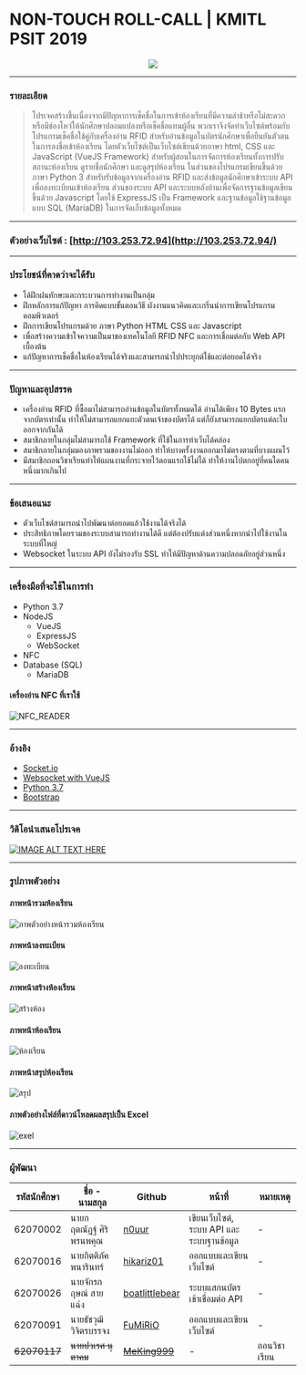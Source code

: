 # NON-TOUCH ROLL-CALL | KMITL PSIT 2019

<p align="center">
  <img src="https://media.giphy.com/media/W1VdPHo8Ft3Es/giphy.gif" />
</p>

<hr>

### รายละเอียด
> โปรเจคสร้างขึ้นเนื่องจากมีปัญหาการเช็คชื่อในการเข้าห้องเรียนที่มีความล่าช้าหรือไม่สะดวก หรือมีช่องโหว่ให้นักศึกษาปลอมแปลงหรือเช็คชื่อแทนผู้อื่น พวกเราจึงจัดทำเว็บไซต์พร้อมกับโปรแกรมเช็คชื่อใช้คู่กับเครื่องอ่าน RFID สำหรับอ่านข้อมูลในบัตรนักศึกษาเพื่อยืนยันตัวตนในการลงชื่อเข้าห้องเรียน โดยตัวเว็บไซต์เป็นเว็บไซต์เขียนด้วยภาษา html, CSS และ JavaScript (VueJS Framework) สำหรับผู้สอนในการจัดการห้องเรียนทั้งการปรับสถานะห้องเรียน ดูรายชื่อนักศึกษา และดูสรุปห้องเรียน ในส่วนของโปรแกรมเขียนขึ้นด้วยภาษา Python 3 สำหรับรับข้อมูลจากเครื่องอ่าน RFID และส่งข้อมูลนักศึกษาเข้าระบบ API เพื่อลงทะเบียนเข้าห้องเรียน ส่วนของระบบ API และระบบหลังบ้านเพื่อจัดการฐานข้อมูลเขียนขึ้นด้วย Javascript โดยใช้ ExpressJS เป็น Framework และฐานข้อมูลใช้ฐานข้อมูลแบบ SQL (MariaDB) ในการจัดเก็บข้อมูลทั้งหมด

<hr>

### ตัวอย่างเว็บไซต์ : [http://103.253.72.94](http://103.253.72.94/)

<hr>

### ประโยชน์ที่คาดว่าจะได้รับ
 - ได้ฝึกฝนทักษะและกระบวนการทำงานเป็นกลุ่ม
 - ฝึกหลักการแก้ปัญหา การคิดแบบขั้นตอนวิธี ผังงานแนวคิดและเกริ่นนำการเขียนโปรแกรมคอมพิวเตอร์
 - ฝึกการเขียนโปรแกรมด้วย ภาษา Python HTML CSS และ Javascript
 - เพื่อสร้างความเข้าใจความเป็นมาของเทคโนโลยี RFID NFC และการเชื่อมต่อกับ Web API เบื้องต้น
 - แก้ปัญหาการเช็คชื่อในห้องเรียนได้จริงและสามารถนำไปประยุกต์ใช้และต่อยอดได้จริง
 
<hr>
 
### ปัญหาและอุปสรรค
 - เครื่องอ่าน RFID ที่ซื้อมาไม่สามารถอ่านข้อมูลในบัตรทั้งหมดได้ อ่านได้เพียง 10 Bytes แรกจากบัตรเท่านั้น ทำให้ไม่สามารถแยกแยะตัวตนเจ้าของบัตรได้ แต่ก็ยังสามารถแยกบัตรแต่ละใบออกจากกันได้
 - สมาชิกภายในกลุ่มไม่สามารถใช้ Framework ที่ใช้ในการทำเว็บได้คล่อง
 - สมาชิกภายในกลุ่มมองภาพรวมของงานไม่ออก ทำให้บางครั้งงานออกมาไม่ตรงตามที่บางแผนไว้
 - มีสมาชิกถอนวิชาเรียนทำให้แผนงานที่กระจายไว้ตอนแรกใช้ไม่ได้ ทำให้งานไปตกอยู่ที่คนใดคนหนึ่งมากเกินไป
 
<hr>
 
### ข้อเสนอแนะ
 - ตัวเว็บไซต์สามารถนำไปพัฒนาต่อยอดแล้วใช้งานได้จริงได้
 - ประสิทธิภาพโดยรวมของระบบสามารถทำงานได้ดี แต่ต้องปรับแต่งส่วนหนึ่งหากนำไปใช้งานในระบบที่ใหญ่
 - Websocket ในระบบ API ยังไม่รองรับ SSL ทำให้มีปัญหาด้านความปลอดภัยอยู่ส่วนหนึ่ง
 
<hr>

### เครื่องมือที่จะใช้ในการทำ
 - Python 3.7
 - NodeJS
	 - VueJS
	 - ExpressJS
	 - WebSocket
 - NFC
 - Database (SQL)
 	 - MariaDB


#### เครื่องอ่าน NFC ที่เราใช้
![NFC_READER](https://user-images.githubusercontent.com/50010805/70907979-c4cb3600-203c-11ea-951e-5b82bc800623.jpg)

	 
<hr>

### อ้างอิง
 - [Socket.io](https://socket.io/)
 - [Websocket with VueJS](https://www.npmjs.com/package/vue-native-websocket)
 - [Python 3.7](https://docs.python.org/3.7/)
 - [Bootstrap](https://bootstrap-vue.js.org/)
 
<hr>

### วิดิโอนำเสนอโปรเจค
[![IMAGE ALT TEXT HERE](https://img.youtube.com/vi/JXB6ZKydH8A/0.jpg)](https://www.youtube.com/watch?v=Dj7S_zK-Dzc)

<hr>

### รูปภาพตัวอย่าง
#### ภาพหน้ารวมห้องเรียน
![ภาพตัวอย่างหน้ารวมห้องเรียน](https://user-images.githubusercontent.com/50010805/70789349-6b0d0680-1dc5-11ea-919a-533f752458dd.png)

#### ภาพหน้าลงทะเบียน
![ลงทะเบียน](https://user-images.githubusercontent.com/50010805/70789411-8f68e300-1dc5-11ea-9d13-b705e77ffb5c.png)

#### ภาพหน้าสร้างห้องเรียน
![สร้างห้อง](https://user-images.githubusercontent.com/50010805/70789434-9bed3b80-1dc5-11ea-8464-f3eb68891607.png)

#### ภาพหน้าห้องเรียน
![ห้องเรียน](https://user-images.githubusercontent.com/50010805/70789455-a60f3a00-1dc5-11ea-91a1-d64784d7affe.png)

#### ภาพหน้าสรุปห้องเรียน
![สรุป](https://user-images.githubusercontent.com/50010805/70789479-b1fafc00-1dc5-11ea-9e06-861d55ad6e97.png)

#### ภาพตัวอย่างไฟล์ที่ดาวน์โหลดผลสรุปเป็น Excel
![exel](https://user-images.githubusercontent.com/50010805/70789539-c939e980-1dc5-11ea-893f-fa7240333573.png)

<hr>

### ผู้พัฒนา
|รหัสนักศึกษา| ชื่อ - นามสกุล | Github | หน้าที่ | หมายเหตุ |
|--|--|--|--|--|
| 62070002 | นายกฤตณัฏฐ์ ศิริพรนพคุณ | [n0uur](https://github.com/n0uur) | เขียนเว็บไซต์, ระบบ API และระบบฐานข้อมูล | - |
| 62070016 | นายกิตติภัค พนารินทร์ | [hikariz01](https://github.com/hikariz01) | ออกแบบและเขียนเว็บไซต์ | - |
| 62070026 | นายจักรกฤษณ์ สายแฉ่ง | [boatlittlebear](https://github.com/boatlittlebear) | ระบบแสกนบัตรเข้าเชื่อมต่อ API | - |
| 62070091 | นายธัชวุฒิ วิจิตรบรรจง | [FuMiRiO](https://github.com/FuMiRiO) | ออกแบบและเขียนเว็บไซต์ | - |
| ~~62070117~~ | ~~นายปวเรศ นุตาคม~~ | ~~[MeKing999](https://github.com/MeKing999)~~ | - | ถอนวิชาเรียน |


 

 
